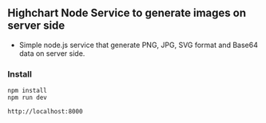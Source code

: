 ## Highchart Node Service to generate images on server side

- Simple node.js service that generate PNG, JPG, SVG format and Base64 data on server side.

### Install

```
npm install
npm run dev

http://localhost:8000
```
